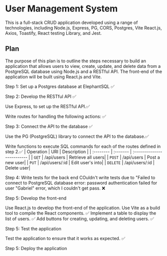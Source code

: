 
# User Management System

This is a full-stack CRUD application developed using a range of
          technologies, including Node.js, Express, PG, CORS, Postgres, Vite
          React.js, Axios, Toastify, React testing Library, and Jest.


## Plan

The purpose of this plan is to outline the steps necessary to build an application that allows users to view, create, update, and delete data from a PostgreSQL database using Node.js and a RESTful API. The front-end of the application will be built using React.js and Vite.

Step 1: Set up a Postgres database at ElephantSQL ✅

Step 2: Develop the RESTful API ✅

Use Express, to set up the RESTful API.✅

Write routes for handling the following actions: ✅


Step 3: Connect the API to the database ✅

Use the PG (PostgreSQL) library to connect the API to the database.✅

Write functions to execute SQL commands for each of the routes defined in step 2.✅
| Operation | URI     | Description                |
| :-------- | :------- | :------------------------- |
| `GET` | /api/users | Retrieve all users|
| `POST` | /api/users | Post a new user|
| `PUT` | /api/users/:id | Edit user's into|
| `DELETE` | /api/users/:id | Delete user|

Step 4: Write tests for the back end
COuldn't write tests due to "Failed to connect to PostgreSQL database error: password authentication failed for user "Gabriel" error, which I couldn't get pass. ❌

Step 5: Develop the front-end

Use React.js to develop the front-end of the application.
Use Vite as a build tool to compile the React components. ✅
Implement a table to display the list of users. ✅
Add buttons for creating, updating, and deleting users. ✅

Step 5: Test the application

Test the application to ensure that it works as expected. ✅

Step 5: Deploy the application
